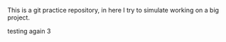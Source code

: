 This is a git practice repository, in here I try to simulate working on a big project.

testing again 3
